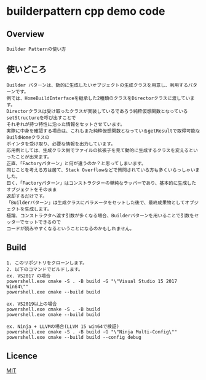 # builderpattern cpp demo code

## Overview

    Builder Patternの使い方

## 使いどころ

    Builder パターンは、動的に生成したいオブジェクトの生成クラスを用意し、利用するパターンです。  
    例では、HomeBuildInterfaceを継承した2種類のクラスをDirectorクラスに渡しています。  
    Directorクラスは受け取ったクラスが実装しているであろう純粋仮想関数となっているsetStructureを呼び出すことで  
    それぞれが持つ特性に沿った情報をセットさせています。  
    実際に中身を確認する場合は、これもまた純粋仮想関数となっているgetResultで取得可能なBuildHomeクラスの  
    ポインタを受け取り、必要な情報を出力しています。  
    応用例としては、生成クラス側でファイルの拡張子を見て動的に生成するクラスを変えるといったことが出来ます。  
    正直、「Factoryパターン」と何が違うのか？と思ってしまいます。  
    同じことを考える方は居て、Stack Overflowなどで質問されている方も多くいらっしゃいました。  
    曰く、「Factoryパターン」はコンストラクターの単純なラッパーであり、基本的に生成したオブジェクトをそのまま  
    返却するだけです。  
    「Builderパターン」は生成クラスにパラメータをセットした後で、最終成果物としてオブジェクトを生成します。  
    極論、コンストラクタへ渡す引数が多くなる場合、Builderパターンを用いることで引数をセッターでセットできるので  
    コードが読みやすくなるということになるのかもしれません。  

## Build

    1. このリポジトリをクローンします。  
    2. 以下のコマンドでビルドします。  
    ex. VS2017 の場合  
    powershell.exe cmake -S . -B build -G "\"Visual Studio 15 2017 Win64\""  
    powershell.exe cmake --build build  

    ex. VS2019以上の場合  
    powershell.exe cmake -S . -B build  
    powershell.exe cmake --build build  

    ex. Ninja + LLVMの場合(LLVM 15 win64で検証)  
    powershell.exe cmake -S . -B build -G "\"Ninja Multi-Config\""  
    powershell.exe cmake --build build --config debug

## Licence

[MIT](https://github.com/IwachanOrigin/builderpattern_cpp/blob/master/LICENSE)

